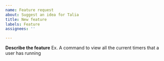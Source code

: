 ```yaml
---
name: Feature request
about: Suggest an idea for Talia
title: New feature
labels: Feature
assignees: ''

---
```


**Describe the feature**
Ex. A command to view all the current timers that a user has running
